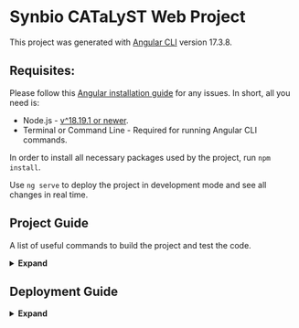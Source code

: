# Synbio CATaLyST Web Project

This project was generated with [Angular CLI](https://github.com/angular/angular-cli) version 17.3.8.

## Requisites:
Please follow this [Angular installation guide](https://angular.dev/installation) for any issues. In short, all you need is:

- Node.js - [v^18.19.1 or newer](https://angular.dev/reference/versions).
- Terminal or Command Line - Required for running Angular CLI commands.

In order to install all necessary packages used by the project, run `npm install`.

Use `ng serve` to deploy the project in development mode and see all changes in real time.

## Project Guide
A list of useful commands to build the project and test the code.
<details>
  <summary><strong>Expand</strong></summary>

### Development server
Run `ng serve` for a dev server. Navigate to `http://localhost:4200/`. The application will automatically reload if you change any of the source files.

### Code scaffolding
Run `ng generate component component-name` to generate a new component. You can also use `ng generate directive|pipe|service|class|guard|interface|enum|module`.

### Build
Run `ng build` to build the project. The build artifacts will be stored in the `dist/` directory.

### Running unit tests
Run `ng test` to execute the unit tests via [Karma](https://karma-runner.github.io).

### Running end-to-end tests
Run `ng e2e` to execute the end-to-end tests via a platform of your choice. To use this command, you need to first add a package that implements end-to-end testing capabilities.

### Further help
To get more help on the Angular CLI use `ng help` or check out the [Angular CLI Overview and Command Reference](https://angular.io/cli).

</details>

## Deployment Guide

<details>
  <summary><strong>Expand</strong></summary>

### 1. Install the ´AngularCLI gh-pages´:
Use the following commands on your Terminal:
 ```
npm i angular-cli-ghpages
ng add angular-cli-ghpages
 ```
 ### 2. Deploy the project:
 Use the `ng deploy --base-href=/PROJECT_NAME/` command. Keep the `/` in. If you don't know the name of your project, look into the `tsconfig.json` file of your project. In our case, it will be

 ```
ng deploy --base-href=/BioHackathon-Web/
 ```

 ### 3. Go to the url:
 In our case is:
 - [https://miguelpadillar.github.io/BioHackathon-Web/](https://miguelpadillar.github.io/BioHackathon-Web/)

  </details>
